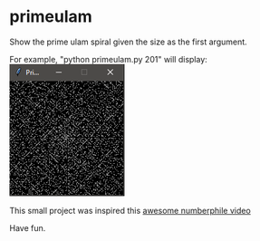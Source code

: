 # primeulam
Show the prime ulam spiral given the size as the first argument.

For example, "python primeulam.py 201" will display:
![example](example.png)

This small project was inspired this [awesome numberphile video](https://www.youtube.com/watch?v=iFuR97YcSLM)

Have fun.
